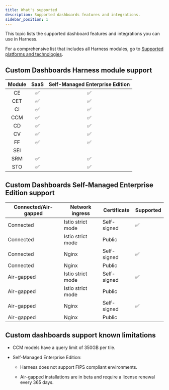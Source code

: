 ```yaml
---
title: What's supported
description: Supported dashboards features and integrations.
sidebar_position: 1
---
```


This topic lists the supported dashboard features and integrations you can use in Harness.

For a comprehensive list that includes all Harness modules, go to [Supported platforms and technologies](/docs/getting-started/supported-platforms-and-technologies).

## Custom Dashboards Harness module support

| Module | SaaS | Self-Managed Enterprise Edition |
| :--: |  :--: | :--: |
| CE | ✅ | ✅ |
| CET| ✅ | ✅ |
| CI | ✅ | ✅ |
| CCM| ✅ | ✅ |
| CD | ✅ | ✅ |
| CV | ✅ | ✅ |
| FF | ✅ | ✅ |
| SEI|  |  |
| SRM| ✅ | ✅ |
| STO| ✅ | ✅ |

## Custom Dashboards Self-Managed Enterprise Edition support

| **Connected/Air-gapped** | **Network ingress**         | **Certificate**      | **Supported** |
| ----------------------- | ----------------------------- | -------------------- | ------------------------------- |
| Connected               | Istio strict mode             | Self-signed          | ✅           |
| Connected               | Istio strict mode             | Public          |            |
| Connected               | Nginx             | Self-signed          | ✅           |
| Connected               | Nginx             | Public          |            |
| Air-gapped               | Istio strict mode             | Self-signed          | ✅           |
| Air-gapped               | Istio strict mode             | Public          |            |
| Air-gapped                | Nginx             | Self-signed          | ✅           |
| Air-gapped               | Nginx             | Public          |            |

## Custom dashboards support known limitations

- CCM models have a query limit of 350GB per tile.

- Self-Managed Enterprise Edition:

   - Harness does not support FIPS compliant environments.

   - Air-gapped installations are in beta and require a license renewal every 365 days. 
